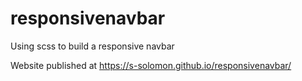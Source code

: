 # responsivenavbar

Using scss to build a responsive navbar


Website published at https://s-solomon.github.io/responsivenavbar/
